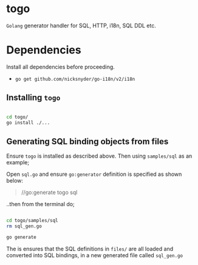 # togo

`Golang` generator handler for SQL, HTTP, i18n, SQL DDL etc.

# Dependencies

Install all dependencies before proceeding.

* `go get github.com/nicksnyder/go-i18n/v2/i18n`

## Installing `togo`

```bash

cd togo/
go install ./...

```

## Generating SQL binding objects from files

Ensure `togo` is installed as described above. Then using `samples/sql` as an example;

Open `sql.go` and ensure `go:generator` definition is specified as shown below:

> //go:generate togo sql

..then from the terminal do;

```bash

cd togo/samples/sql
rm sql_gen.go

go generate
```

The is ensures that the SQL definitions in `files/` are all loaded and converted into SQL bindings, in a new generated file called `sql_gen.go`
